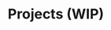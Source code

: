 ---
# Featured tags need to have either the `list` or `grid` layout (PRO only).
layout: list

# The title of the tag's page.
title: Projects (WIP)

# The name of the tag, used in a post's front matter (e.g. tags: [<slug>]).
slug: projects

# (Optional) Write a short (~150 characters) description of this featured tag.
description: >
  Here are all my projects by date! For categorized version - [Projects categorized](/projects/categorized/)

# (Optional) You can disable grouping posts by date.
# no_groups: true

# Exclude this example category from the sitemap.
# DON'T USE THIS SETTING IN YOUR CATEGORIES!
# sitemap: False
---